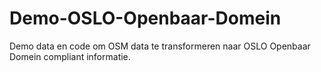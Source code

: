 # Demo-OSLO-Openbaar-Domein
Demo data en code om OSM data te transformeren naar OSLO Openbaar Domein compliant informatie.

